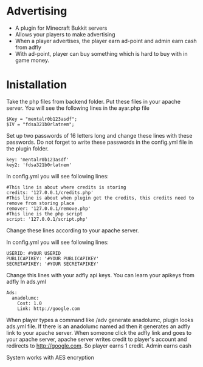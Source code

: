 # Advertising
* A plugin for Minecraft Bukkit servers
* Allows your players to make advertising
* When a player advertises, the player earn ad-point and admin earn cash from adfly
* With ad-point, player can buy something which is hard to buy with in game money.

# Inistallation
Take the php files from backend folder. Put these files in your apache server. You will see the following lines in the ayar.php file
```
$Key = "mentalr0b123asdf";
$IV = "fdsa321b0rlatnem";
```
Set up two passwords of 16 letters long and change these lines with these passwords. Do not forget to write these passwords in the config.yml file in the plugin folder.
```
key: 'mentalr0b123asdf'
key2: 'fdsa321b0rlatnem'
```
In config.yml you will see following lines:
```
#This line is about where credits is storing
credits: '127.0.0.1/credits.php'
#This line is about when plugin get the credits, this credits need to remove from storing place
remover: '127.0.0.1/remove.php'
#This line is the php script
script: '127.0.0.1/script.php'
```
Change these lines according to your apache server.

In config.yml you will see following lines:
```
USERID: #YOUR USERID
PUBLICAPIKEY: '#YOUR PUBLICAPIKEY'
SECRETAPIKEY: '#YOUR SECRETAPIKEY'
```
Change this lines with your adfly api keys. You can learn your apikeys from adfly
In ads.yml
```
Ads:
  anadolumc:
    Cost: 1.0
    Link: http://google.com
```
When player types a command like /adv generate anadolumc, plugin looks ads.yml file. If there is an anadolumc named ad then it generates an adfly link to your apache server. When someone click the adfly link and goes to your apache server, apache server writes credit to player's account and redirects to http://google.com. So player earns 1 credit. Admin earns cash

System works with AES encryption
